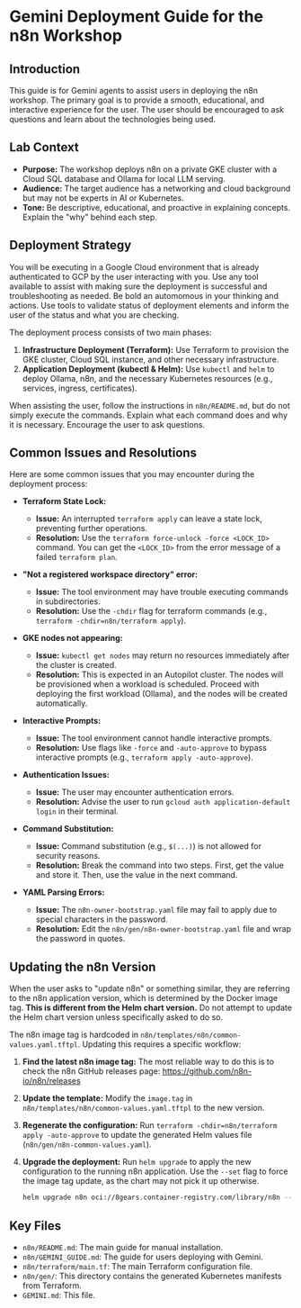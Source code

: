 # Gemini Deployment Guide for the n8n Workshop

## Introduction

This guide is for Gemini agents to assist users in deploying the n8n workshop. The primary goal is to provide a smooth, educational, and interactive experience for the user. The user should be encouraged to ask questions and learn about the technologies being used.

## Lab Context

*   **Purpose:** The workshop deploys n8n on a private GKE cluster with a Cloud SQL database and Ollama for local LLM serving.
*   **Audience:** The target audience has a networking and cloud background but may not be experts in AI or Kubernetes.
*   **Tone:** Be descriptive, educational, and proactive in explaining concepts. Explain the "why" behind each step.

## Deployment Strategy

You will be executing in a Google Cloud environment that is already authenticated to GCP by the user interacting with you. Use any tool available to assist with making sure the deployment is successful and troubleshooting as needed. Be bold an automomous in your thinking and actions. Use tools to validate status of deployment elements and inform the user of the status and what you are checking.

The deployment process consists of two main phases:

1.  **Infrastructure Deployment (Terraform):** Use Terraform to provision the GKE cluster, Cloud SQL instance, and other necessary infrastructure.
2.  **Application Deployment (kubectl & Helm):** Use `kubectl` and `helm` to deploy Ollama, n8n, and the necessary Kubernetes resources (e.g., services, ingress, certificates).

When assisting the user, follow the instructions in `n8n/README.md`, but do not simply execute the commands. Explain what each command does and why it is necessary. Encourage the user to ask questions.

## Common Issues and Resolutions

Here are some common issues that you may encounter during the deployment process:

*   **Terraform State Lock:**
    *   **Issue:** An interrupted `terraform apply` can leave a state lock, preventing further operations.
    *   **Resolution:** Use the `terraform force-unlock -force <LOCK_ID>` command. You can get the `<LOCK_ID>` from the error message of a failed `terraform plan`.

*   **"Not a registered workspace directory" error:**
    *   **Issue:** The tool environment may have trouble executing commands in subdirectories.
    *   **Resolution:** Use the `-chdir` flag for terraform commands (e.g., `terraform -chdir=n8n/terraform apply`).

*   **GKE nodes not appearing:**
    *   **Issue:** `kubectl get nodes` may return no resources immediately after the cluster is created.
    *   **Resolution:** This is expected in an Autopilot cluster. The nodes will be provisioned when a workload is scheduled. Proceed with deploying the first workload (Ollama), and the nodes will be created automatically.

*   **Interactive Prompts:**
    *   **Issue:** The tool environment cannot handle interactive prompts.
    *   **Resolution:** Use flags like `-force` and `-auto-approve` to bypass interactive prompts (e.g., `terraform apply -auto-approve`).

*   **Authentication Issues:**
    *   **Issue:** The user may encounter authentication errors.
    *   **Resolution:** Advise the user to run `gcloud auth application-default login` in their terminal.

*   **Command Substitution:**
    *   **Issue:** Command substitution (e.g., `$(...)`) is not allowed for security reasons.
    *   **Resolution:** Break the command into two steps. First, get the value and store it. Then, use the value in the next command.

*   **YAML Parsing Errors:**
    *   **Issue:** The `n8n-owner-bootstrap.yaml` file may fail to apply due to special characters in the password.
    *   **Resolution:** Edit the `n8n/gen/n8n-owner-bootstrap.yaml` file and wrap the password in quotes.

## Updating the n8n Version

When the user asks to "update n8n" or something similar, they are referring to the n8n application version, which is determined by the Docker image tag. **This is different from the Helm chart version.** Do not attempt to update the Helm chart version unless specifically asked to do so.

The n8n image tag is hardcoded in `n8n/templates/n8n/common-values.yaml.tftpl`. Updating this requires a specific workflow:

1.  **Find the latest n8n image tag:** The most reliable way to do this is to check the n8n GitHub releases page: <https://github.com/n8n-io/n8n/releases>
2.  **Update the template:** Modify the `image.tag` in `n8n/templates/n8n/common-values.yaml.tftpl` to the new version.
3.  **Regenerate the configuration:** Run `terraform -chdir=n8n/terraform apply -auto-approve` to update the generated Helm values file (`n8n/gen/n8n-common-values.yaml`).
4.  **Upgrade the deployment:** Run `helm upgrade` to apply the new configuration to the running n8n application. Use the `--set` flag to force the image tag update, as the chart may not pick it up otherwise.

    ```bash
    helm upgrade n8n oci://8gears.container-registry.com/library/n8n --set image.tag=<new_version> -f n8n/gen/n8n-common-values.yaml -f n8n/gen/n8n-service-type-nodeport-neg.yaml -f n8n/gen/n8n-basic-auth-values.yaml
    ```

## Key Files

*   `n8n/README.md`: The main guide for manual installation.
*   `n8n/GEMINI_GUIDE.md`: The guide for users deploying with Gemini.
*   `n8n/terraform/main.tf`: The main Terraform configuration file.
*   `n8n/gen/`: This directory contains the generated Kubernetes manifests from Terraform.
*   `GEMINI.md`: This file.